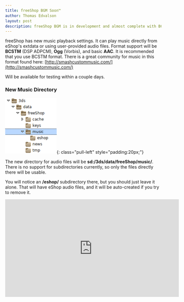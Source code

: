 ```yaml
---
title: freeShop BGM Soon™
author: Thomas Edvalson
layout: post
description: freeShop BGM is in development and almost complete with BCSTM support.
---
```


freeShop has new music playback settings. It can play music directly from eShop's extdata or using user-provided audio files. Format support will be **BCSTM** (DSP ADPCM), **Ogg** (Vorbis), and basic **AAC**. It is recommended that you use BCSTM format. There is a great community for music in this format found here: [http://smashcustommusic.com/](http://smashcustommusic.com/)

Will be available for testing within a couple days.

### New Music Directory

![Man knocking at your door](/img/posts/music-dir.png){: class="pull-left" style="padding:20px;"}

The new directory for audio files will be **sd:/3ds/data/freeShop/music/**. There is no support for subdirectories currently, so only the files directly there will be usable.

You will notice an **/eshop/** subdirectory there, but you should just leave it alone. That will have eShop audio files, and it will be auto-created if you try to remove it.

<div class="clearfix embed-responsive embed-responsive-16by9" style="clear:both;">
    <iframe width="560" height="315" src="https://www.youtube.com/embed/KJUueaFMs6Q" frameborder="0" allowfullscreen></iframe>
</div>
